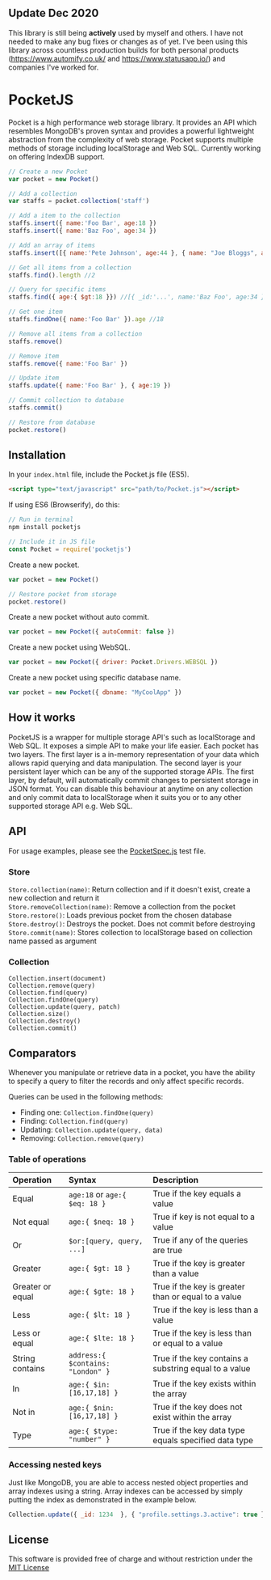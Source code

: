 ## Update Dec 2020 ##
This library is still being **actively** used by myself and others. I have not needed to make any bug fixes or changes as of yet. I've been using this library across countless production builds for both personal products (https://www.automify.co.uk/ and https://www.statusapp.io/) and companies I've worked for.

# PocketJS
Pocket is a high performance web storage library. It provides an API which resembles MongoDB's proven syntax and provides a 
powerful lightweight abstraction from the complexity of web storage. Pocket supports multiple methods of storage including
localStorage and Web SQL. Currently working on offering IndexDB support.

```js
// Create a new Pocket
var pocket = new Pocket()

// Add a collection
var staffs = pocket.collection('staff')

// Add a item to the collection
staffs.insert({ name:'Foo Bar', age:18 })
staffs.insert({ name:'Baz Foo', age:34 })

// Add an array of items
staffs.insert([{ name:'Pete Johnson', age:44 }, { name: "Joe Bloggs", age: 19 }])

// Get all items from a collection
staffs.find().length //2

// Query for specific items
staffs.find({ age:{ $gt:18 }}) //[{ _id:'...', name:'Baz Foo', age:34 }]

// Get one item
staffs.findOne({ name:'Foo Bar' }).age //18

// Remove all items from a collection
staffs.remove()

// Remove item
staffs.remove({ name:'Foo Bar' })

// Update item
staffs.update({ name:'Foo Bar' }, { age:19 })

// Commit collection to database
staffs.commit()

// Restore from database
pocket.restore()
```

## Installation

In your `index.html` file, include the Pocket.js file (ES5).
```html
<script type="text/javascript" src="path/to/Pocket.js"></script>
```

If using ES6 (Browserify), do this:
```js
// Run in terminal
npm install pocketjs

// Include it in JS file
const Pocket = require('pocketjs')
```

Create a new pocket.
```js
var pocket = new Pocket()

// Restore pocket from storage
pocket.restore()
```

Create a new pocket without auto commit.
```js
var pocket = new Pocket({ autoCommit: false })
```

Create a new pocket using WebSQL.
```js
var pocket = new Pocket({ driver: Pocket.Drivers.WEBSQL })
```

Create a new pocket using specific database name.
```js
var pocket = new Pocket({ dbname: "MyCoolApp" })
```

## How it works
PocketJS is a wrapper for multiple storage API's such as localStorage and Web SQL. It exposes a simple API to make your 
life easier. Each pocket has two layers. The first layer is a in-memory representation of your data which allows rapid 
querying and data manipulation. The second layer is your persistent layer which can be any of the supported storage APIs. 
The first layer, by default, will automatically commit changes to persistent storage in JSON format. You can disable 
this behaviour at anytime on any collection and only commit data to localStorage when it suits you or to any other 
supported storage API e.g. Web SQL. 

## API
For usage examples, please see the [PocketSpec.js](tests/spec/PocketSpec.js) test file.

### Store
`Store.collection(name)`:  Return collection and if it doesn't exist, create a new collection and return it  
`Store.removeCollection(name)`: Remove a collection from the pocket  
`Store.restore()`: Loads previous pocket from the chosen database  
`Store.destroy()`: Destroys the pocket. Does not commit before destroying  
`Store.commit(name)`: Stores collection to localStorage based on collection name passed as argument  

### Collection
`Collection.insert(document)`  
`Collection.remove(query)`  
`Collection.find(query)`  
`Collection.findOne(query)`  
`Collection.update(query, patch)`  
`Collection.size()`  
`Collection.destroy()`  
`Collection.commit()`  


## Comparators

Whenever you manipulate or retrieve data in a pocket, you have the ability to specify a query to filter the records and only affect
specific records.

Queries can be used in the following methods:
* Finding one: `Collection.findOne(query)`
* Finding: `Collection.find(query)`
* Updating: `Collection.update(query, data)`
* Removing: `Collection.remove(query)`

### Table of operations
| Operation         | Syntax                            | Description                                           |
| :---------------- | :-------------------------------- | :---------------------------------------------------- |
| Equal             | `age:18` or `age:{ $eq: 18 }`     | True if the key equals a value                        |
| Not equal         | `age:{ $neq: 18 }`                | True if key is not equal to a value                   |
| Or                | `$or:[query, query, ...]`         | True if any of the queries are true                   |
| Greater           | `age:{ $gt: 18 }`                 | True if the key is greater than a value               |
| Greater or equal  | `age:{ $gte: 18 }`                | True if the key is greater than or equal to a value   |
| Less              | `age:{ $lt: 18 }`                 | True if the key is less than a value                  |
| Less or equal     | `age:{ $lte: 18 }`                | True if the key is less than or equal to a value      |
| String contains   | `address:{ $contains: "London" }` | True if the key contains a substring equal to a value |
| In                | `age:{ $in: [16,17,18] }`         | True if the key exists within the array               |
| Not in            | `age:{ $nin: [16,17,18] }`        | True if the key does not exist within the array       |
| Type              | `age:{ $type: "number" }`         | True if the key data type equals specified data type  |

### Accessing nested keys
Just like MongoDB, you are able to access nested object properties and array indexes using a string. Array indexes
can be accessed by simply putting the index as demonstrated in the example below.
 
```js
Collection.update({ _id: 1234  }, { "profile.settings.3.active": true })
```

## License
This software is provided free of charge and without restriction under the [MIT License](LICENSE)
